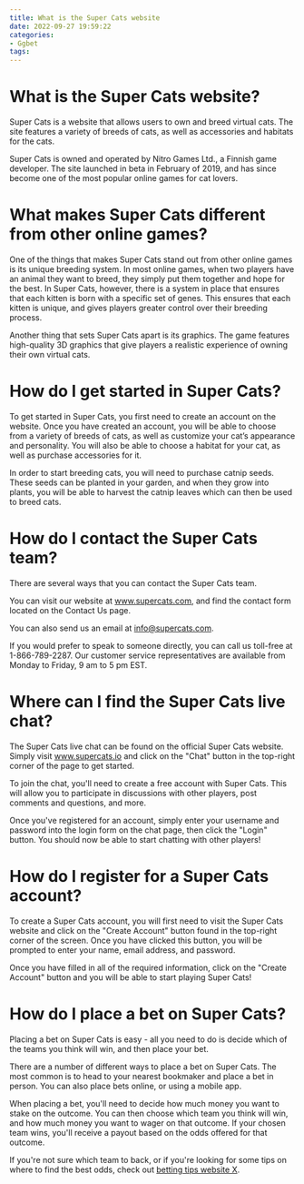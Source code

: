 ```yaml
---
title: What is the Super Cats website
date: 2022-09-27 19:59:22
categories:
- Ggbet
tags:
---
```



#  What is the Super Cats website?

Super Cats is a website that allows users to own and breed virtual cats. The site features a variety of breeds of cats, as well as accessories and habitats for the cats.

Super Cats is owned and operated by Nitro Games Ltd., a Finnish game developer. The site launched in beta in February of 2019, and has since become one of the most popular online games for cat lovers.

# What makes Super Cats different from other online games?

One of the things that makes Super Cats stand out from other online games is its unique breeding system. In most online games, when two players have an animal they want to breed, they simply put them together and hope for the best. In Super Cats, however, there is a system in place that ensures that each kitten is born with a specific set of genes. This ensures that each kitten is unique, and gives players greater control over their breeding process.

Another thing that sets Super Cats apart is its graphics. The game features high-quality 3D graphics that give players a realistic experience of owning their own virtual cats.

# How do I get started in Super Cats?

To get started in Super Cats, you first need to create an account on the website. Once you have created an account, you will be able to choose from a variety of breeds of cats, as well as customize your cat’s appearance and personality. You will also be able to choose a habitat for your cat, as well as purchase accessories for it.

In order to start breeding cats, you will need to purchase catnip seeds. These seeds can be planted in your garden, and when they grow into plants, you will be able to harvest the catnip leaves which can then be used to breed cats.

#  How do I contact the Super Cats team?

There are several ways that you can contact the Super Cats team.

You can visit our website at www.supercats.com, and find the contact form located on the Contact Us page.

You can also send us an email at info@supercats.com.

If you would prefer to speak to someone directly, you can call us toll-free at 1-866-789-2287. Our customer service representatives are available from Monday to Friday, 9 am to 5 pm EST.

#  Where can I find the Super Cats live chat?

The Super Cats live chat can be found on the official Super Cats website. Simply visit www.supercats.io and click on the "Chat" button in the top-right corner of the page to get started.

To join the chat, you'll need to create a free account with Super Cats. This will allow you to participate in discussions with other players, post comments and questions, and more.

Once you've registered for an account, simply enter your username and password into the login form on the chat page, then click the "Login" button. You should now be able to start chatting with other players!

#  How do I register for a Super Cats account?

To create a Super Cats account, you will first need to visit the Super Cats website and click on the "Create Account" button found in the top-right corner of the screen. Once you have clicked this button, you will be prompted to enter your name, email address, and password.

Once you have filled in all of the required information, click on the "Create Account" button and you will be able to start playing Super Cats!

#  How do I place a bet on Super Cats?

Placing a bet on Super Cats is easy - all you need to do is decide which of the teams you think will win, and then place your bet.

There are a number of different ways to place a bet on Super Cats. The most common is to head to your nearest bookmaker and place a bet in person. You can also place bets online, or using a mobile app.

When placing a bet, you'll need to decide how much money you want to stake on the outcome. You can then choose which team you think will win, and how much money you want to wager on that outcome. If your chosen team wins, you'll receive a payout based on the odds offered for that outcome.

If you're not sure which team to back, or if you're looking for some tips on where to find the best odds, check out [betting tips website X](https://www.bettingtipsx.com/).